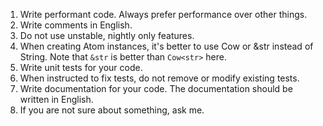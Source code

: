 1. Write performant code. Always prefer performance over other things.
2. Write comments in English.
3. Do not use unstable, nightly only features.
4. When creating Atom instances, it's better to use Cow<str> or &str instead of String. Note that `&str` is better than `Cow<str>` here.
5. Write unit tests for your code.
6. When instructed to fix tests, do not remove or modify existing tests.
7. Write documentation for your code. The documentation should be written in English.
8. If you are not sure about something, ask me.
